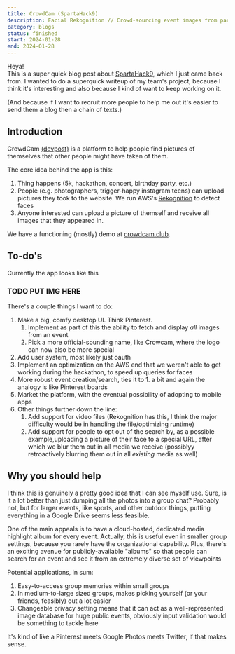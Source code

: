 ```yaml
---
title: CrowdCam (SpartaHack9)
description: Facial Rekognition // Crowd-sourcing event images from participants
category: blogs
status: finished
start: 2024-01-28
end: 2024-01-28
---
```


Heya!<br>
This is a super quick blog post about [SpartaHack9](https://spartahack.com/), which I just came back from. 
I wanted to do a superquick writeup of my team's project, because I think it's interesting and also because I kind of want to keep working on it. 

(And because if I want to recruit more people to help me out it's easier to send them a blog then a chain of texts.)


## Introduction

CrowdCam [(devpost)](https://devpost.com/software/crowdcam) is a platform to help people find pictures of themselves that other people might have taken of them. 

The core idea behind the app is this: 
1. Thing happens (5k, hackathon, concert, birthday party, etc.)
2. People (e.g. photographers, trigger-happy instagram teens) can upload pictures they took to the website. We run AWS's [Rekognition](https://aws.amazon.com/rekognition/) to detect faces
3. Anyone interested can upload a picture of themself and receive all images that they appeared in.

We have a functioning (mostly) demo at [crowdcam.club](https://crowdcam.club/).


## To-do's

Currently the app looks like this

### TODO PUT IMG HERE

There's a couple things I want to do:
1. Make a big, comfy desktop UI. Think Pinterest. 
    1. Implement as part of this the ability to fetch and display _all_ images from an event
    2. Pick a more official-sounding name, like Crowcam, where the logo can now also be more special
2. Add user system, most likely just oauth
3. Implement an optimization on the AWS end that we weren't able to get working during the hackathon, to speed up queries for faces 
4. More robust event creation/search, ties it to 1. a bit and again the analogy is like Pinterest boards
5. Market the platform, with the eventual possibility of adopting to mobile apps
6. Other things further down the line:
    1. Add support for video files (Rekognition has this, I think the major difficulty would be in handling the file/optimizing runtime)
    2. Add support for people to opt out of the search by, as a possible example,uploading a picture of their face to a special URL, after which we blur them out in all media we receive (possiblyy retroactively blurring them out in all _existing_ media as well)
    

## Why you should help

I think this is genuinely a pretty good idea that I can see myself use. 
Sure, is it a lot better than just dumping all the photos into a group chat? Probably not, but for larger events, like sports, and other outdoor things, putting everything in a Google Drive seems less feasible.

One of the main appeals is to have a cloud-hosted, dedicated media highlight album for every event. 
Actually, this is useful even in smaller group settings, because you rarely have the organizational capability. 
Plus, there's an exciting avenue for publicly-available "albums" so that people can search for an event and see it from an extremely diverse set of viewpoints

Potential applications, in sum:
1. Easy-to-access group memories within small groups
2. In medium-to-large sized groups, makes picking yourself (or your friends, feasibly) out a lot easier
3. Changeable privacy setting means that it can act as a well-represented image database for huge public events, obviously input validation would be something to tackle here

It's kind of like a Pinterest meets Google Photos meets Twitter, if that makes sense.



